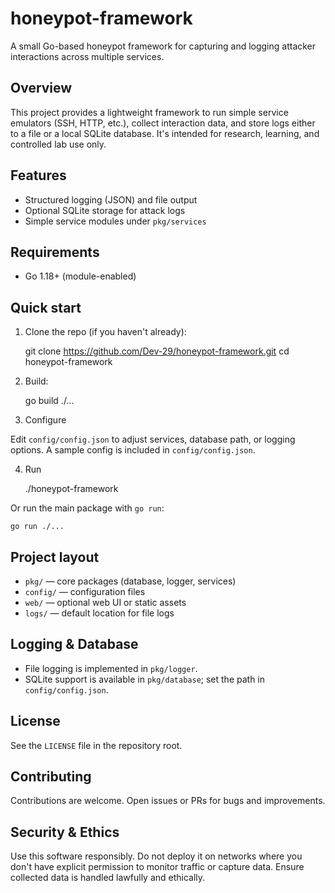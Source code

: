 # honeypot-framework

A small Go-based honeypot framework for capturing and logging attacker interactions across multiple services.

## Overview

This project provides a lightweight framework to run simple service emulators (SSH, HTTP, etc.), collect interaction data, and store logs either to a file or a local SQLite database. It's intended for research, learning, and controlled lab use only.

## Features

- Structured logging (JSON) and file output
- Optional SQLite storage for attack logs
- Simple service modules under `pkg/services`

## Requirements

- Go 1.18+ (module-enabled)

## Quick start

1. Clone the repo (if you haven't already):

    git clone https://github.com/Dev-29/honeypot-framework.git
    cd honeypot-framework

2. Build:

    go build ./...

3. Configure

Edit `config/config.json` to adjust services, database path, or logging options. A sample config is included in `config/config.json`.

4. Run

    ./honeypot-framework

Or run the main package with `go run`:

    go run ./...

## Project layout

- `pkg/` — core packages (database, logger, services)
- `config/` — configuration files
- `web/` — optional web UI or static assets
- `logs/` — default location for file logs

## Logging & Database

- File logging is implemented in `pkg/logger`.
- SQLite support is available in `pkg/database`; set the path in `config/config.json`.

## License

See the `LICENSE` file in the repository root.

## Contributing

Contributions are welcome. Open issues or PRs for bugs and improvements.

## Security & Ethics

Use this software responsibly. Do not deploy it on networks where you don't have explicit permission to monitor traffic or capture data. Ensure collected data is handled lawfully and ethically.
